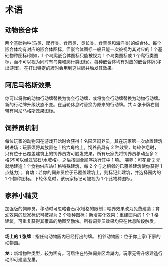 <!--
 * @Author: Ender-Wiggin
 * @Date: 2024-08-13 02:10:00
 * @LastEditors: Ender-Wiggin
 * @LastEditTime: 2024-08-13 02:13:52
 * @Description:
 *
-->

# 术语

## 动物嵌合体

两个基础物种(鸟类、爬行类、食肉类、灵长类、食草类和海洋类)的结合体。每个嵌合体均有对应的嵌合体图标，但嵌合体图标一般只能一次被视为其对应的 1 个基础物种图标(例如，1 个鸟爬嵌合体图标只能被视为 1 个鸟类图标或 1 个爬行类图标，而不可以视为同时有鸟类和爬行类图标)。每种嵌合体均有对应的嵌合体牌(移出游戏)，在打出特定的牌时会用到这些牌并触发其效果。

## 阿尼马格斯效果

你可以将你的动物行动牌替换为协会行动牌，或将协会行动牌替换为动物行动牌。新的行动牌升级状态不变。在当轮休息时替换为原来的行动牌。共 4 张卡牌右侧带有阿尼马格斯效果图标。

## 饲养员机制

每位玩家的动物园在游戏开始时会获得 1 名园区饲养员，其在玩家第一次放置建筑时进场：玩家须将其放置在 1 格六角格上。饲养员具有 2 种效果，每轮休息时，只有位于已覆盖建筑上的饲养员方可触发效果。所有玩家先将饲养员移动至多 2 格(不可以经过岩石/水域格)，之后按回合顺序执行其中 1 项。
喂养：可花费 2 元就地建造 1 个食物供应站(1 格特殊建筑，每 2 个与之相邻的已覆盖建筑使你获得 1 点魅力)；
育幼：若你的饲养员位于已覆盖建筑上，则标记此建筑，并选择园内的 1 个物种图标。下轮休息时，该玩家标记可被视为 1 个此物种图标。

## 家养小精灵

加强版的饲养员。移动时可忽略岩石/水域格的限制；喂养效果改为免费建造；育幼效果的玩家标记可被视为 2 个物种图标；新增美化效果：重建园内的 1 个 1 格建筑，可重复获得其覆盖的地图奖励块。所有饲养员效果均只在休息阶段触发。

---

**场上的 1 张牌**：指任何动物园内已经打出的牌。
相邻动物园：位于你上家/下家的动物园。

**龙**：新增物种类型，较为稀有。可居住在特殊饲养区龙巢内。玩家无需升级建造行动即可建造龙巢。
